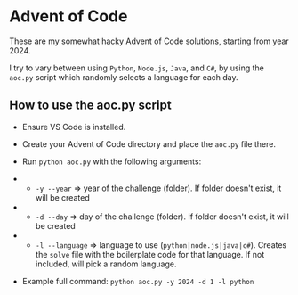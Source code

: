 # Advent of Code
These are my somewhat hacky Advent of Code solutions, starting from year 2024.

I try to vary between using `Python`, `Node.js`, `Java`, and `C#`, by using the `aoc.py` script which randomly selects a language for each day.

## How to use the aoc.py script
- Ensure VS Code is installed.
- Create your Advent of Code directory and place the `aoc.py` file there.
- Run `python aoc.py` with the following arguments:
- - `-y --year` => year of the challenge (folder). If folder doesn't exist, it will be created
- - `-d --day` => day of the challenge (folder). If folder doesn't exist, it will be created
- - `-l --language` => language to use (`python|node.js|java|c#`). Creates the `solve` file with the boilerplate code for that language. If not included, will pick a random language.

- Example full command: `python aoc.py -y 2024 -d 1 -l python` 